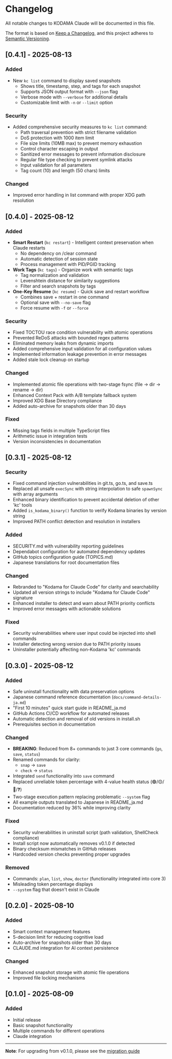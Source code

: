 # Changelog

All notable changes to KODAMA Claude will be documented in this file.

The format is based on [Keep a Changelog](https://keepachangelog.com/en/1.1.0/),
and this project adheres to [Semantic Versioning](https://semver.org/spec/v2.0.0.html).

## [0.4.1] - 2025-08-13

### Added
- New `kc list` command to display saved snapshots
  - Shows title, timestamp, step, and tags for each snapshot
  - Supports JSON output format with `--json` flag
  - Verbose mode with `--verbose` for additional details
  - Customizable limit with `-n` or `--limit` option

### Security
- Added comprehensive security measures to `kc list` command:
  - Path traversal prevention with strict filename validation
  - DoS protection with 1000 item limit
  - File size limits (10MB max) to prevent memory exhaustion
  - Control character escaping in output
  - Sanitized error messages to prevent information disclosure
  - Regular file type checking to prevent symlink attacks
  - Input validation for all parameters
  - Tag count (10) and length (50 chars) limits

### Changed
- Improved error handling in list command with proper XDG path resolution

## [0.4.0] - 2025-08-12

### Added
- **Smart Restart** (`kc restart`) - Intelligent context preservation when Claude restarts
  - No dependency on /clear command
  - Automatic detection of session state
  - Process management with PID/PGID tracking
- **Work Tags** (`kc tags`) - Organize work with semantic tags
  - Tag normalization and validation
  - Levenshtein distance for similarity suggestions
  - Filter and search snapshots by tags
- **One-Key Resume** (`kc resume`) - Quick save and restart workflow
  - Combines save + restart in one command
  - Optional save with `--no-save` flag
  - Force resume with `-f` or `--force`

### Security
- Fixed TOCTOU race condition vulnerability with atomic operations
- Prevented ReDoS attacks with bounded regex patterns
- Eliminated memory leaks from dynamic imports
- Added comprehensive input validation for all configuration values
- Implemented information leakage prevention in error messages
- Added stale lock cleanup on startup

### Changed
- Implemented atomic file operations with two-stage fsync (file → dir → rename → dir)
- Enhanced Context Pack with A/B template fallback system
- Improved XDG Base Directory compliance
- Added auto-archive for snapshots older than 30 days

### Fixed
- Missing tags fields in multiple TypeScript files
- Arithmetic issue in integration tests
- Version inconsistencies in documentation

## [0.3.1] - 2025-08-12

### Security
- Fixed command injection vulnerabilities in git.ts, go.ts, and save.ts
- Replaced all unsafe `execSync` with string interpolation to safe `spawnSync` with array arguments
- Enhanced binary identification to prevent accidental deletion of other 'kc' tools
- Added `is_kodama_binary()` function to verify Kodama binaries by version string
- Improved PATH conflict detection and resolution in installers

### Added
- SECURITY.md with vulnerability reporting guidelines
- Dependabot configuration for automated dependency updates
- GitHub topics configuration guide (TOPICS.md)
- Japanese translations for root documentation files

### Changed
- Rebranded to "Kodama for Claude Code" for clarity and searchability
- Updated all version strings to include "Kodama for Claude Code" signature
- Enhanced installer to detect and warn about PATH priority conflicts
- Improved error messages with actionable solutions

### Fixed
- Security vulnerabilities where user input could be injected into shell commands
- Installer detecting wrong version due to PATH priority issues
- Uninstaller potentially affecting non-Kodama 'kc' commands

## [0.3.0] - 2025-08-12

### Added
- Safe uninstall functionality with data preservation options
- Japanese command reference documentation (`docs/command-details-ja.md`)
- "First 10 minutes" quick start guide in README_ja.md
- GitHub Actions CI/CD workflow for automated releases
- Automatic detection and removal of old versions in install.sh
- Prerequisites section in documentation

### Changed
- **BREAKING**: Reduced from 8+ commands to just 3 core commands (`go`, `save`, `status`)
- Renamed commands for clarity:
  - `snap` → `save`
  - `check` → `status`
- Integrated `send` functionality into `save` command
- Replaced unreliable token percentage with 4-value health status (🟢/🟡/🔴/❓)
- Two-stage execution pattern replacing problematic `--system` flag
- All example outputs translated to Japanese in README_ja.md
- Documentation reduced by 36% while improving clarity

### Fixed
- Security vulnerabilities in uninstall script (path validation, ShellCheck compliance)
- Install script now automatically removes v0.1.0 if detected
- Binary checksum mismatches in GitHub releases
- Hardcoded version checks preventing proper upgrades

### Removed
- Commands: `plan`, `list`, `show`, `doctor` (functionality integrated into core 3)
- Misleading token percentage displays
- `--system` flag that doesn't exist in Claude

## [0.2.0] - 2025-08-10

### Added
- Smart context management features
- 5-decision limit for reducing cognitive load
- Auto-archive for snapshots older than 30 days
- CLAUDE.md integration for AI context persistence

### Changed
- Enhanced snapshot storage with atomic file operations
- Improved file locking mechanisms

## [0.1.0] - 2025-08-09

### Added
- Initial release
- Basic snapshot functionality
- Multiple commands for different operations
- Claude integration

---

**Note**: For upgrading from v0.1.0, please see the [migration guide](README.md#migration-from-v010-to-v030)